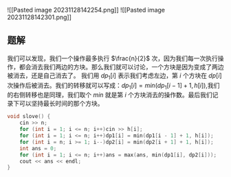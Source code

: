 ![[Pasted image 20231128142254.png]]
![[Pasted image 20231128142301.png]]


## 题解
我们可以发现，我们一个操作最多执行 $\frac{n}{2}$ 次，因为我们每一次执行操作，都会消去我们两边的方块。那么我们就可以讨论，一个方块是因为变成了两边被消去，还是自己消去了。
我们用 $dp_{1}[i]$ 表示我们考虑左边，第 $i$ 个方块在 $dp[i]$ 次操作后被消去。我们的转移就可以写成：$dp_{1}[i]=min(dp_{1}[i-1]+1,h[i])$,我们的右侧转移也是同理，我们取个 $min$ 就是第 $i$ 个方块消去的操作数。最后我们记录下可以坚持最长时间的那个方块。
```cpp
void slove() {
	cin >> n;
	for (int i = 1; i <= n; i++)cin >> h[i];
	for (int i = 1; i <= n; i++)dp1[i] = min(dp1[i - 1] + 1, h[i]);
	for (int i = n; i >= 1; i--)dp2[i] = min(dp2[i + 1] + 1, h[i]);
	int ans = 0;
	for (int i = 1; i <= n; i++)ans = max(ans, min(dp1[i], dp2[i]));
	cout << ans << endl;
}
```